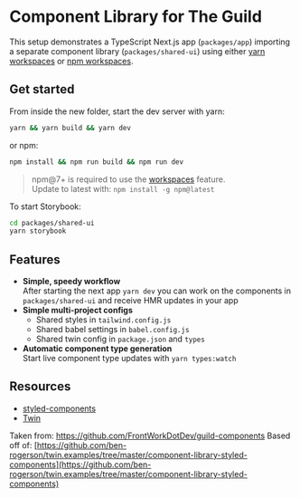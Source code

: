 # Component Library for The Guild

This setup demonstrates a TypeScript Next.js app (`packages/app`) importing a separate component library (`packages/shared-ui`) using either [yarn workspaces](https://classic.yarnpkg.com/en/docs/workspaces/) or [npm workspaces](https://docs.npmjs.com/cli/v7/using-npm/workspaces).

## Get started

From inside the new folder, start the dev server with yarn:

```bash
yarn && yarn build && yarn dev
```

or npm:

```bash
npm install && npm run build && npm run dev
```

> npm@7+ is required to use the [workspaces](https://docs.npmjs.com/cli/v7/using-npm/workspaces) feature.<br/>Update to latest with: `npm install -g npm@latest`

To start Storybook:

```bash
cd packages/shared-ui
yarn storybook
```

## Features

- **Simple, speedy workflow**<br/>After starting the next app `yarn dev` you can work on the components in `packages/shared-ui` and receive HMR updates in your app
- **Simple multi-project configs**
  - Shared styles in `tailwind.config.js`
  - Shared babel settings in `babel.config.js`
  - Shared twin config in `package.json` and `types`
- **Automatic component type generation**<br/>
  Start live component type updates with `yarn types:watch`

## Resources

- [styled-components](https://styled-components.com/)
- [Twin](https://github.com/ben-rogerson/twin.macro)

Taken from: https://github.com/FrontWorkDotDev/guild-components
Based off of:
[https://github.com/ben-rogerson/twin.examples/tree/master/component-library-styled-components](https://github.com/ben-rogerson/twin.examples/tree/master/component-library-styled-components)

